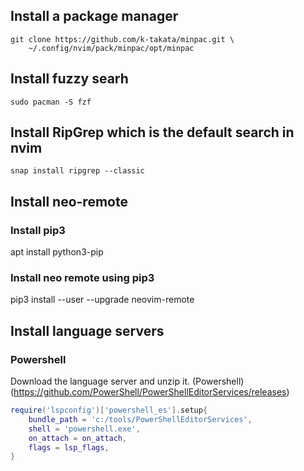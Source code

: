 ## Install a package manager
```shell
git clone https://github.com/k-takata/minpac.git \
    ~/.config/nvim/pack/minpac/opt/minpac
```

## Install fuzzy searh
```shell
sudo pacman -S fzf
```

 ## Install RipGrep which is the default search in nvim
 ```shell
 snap install ripgrep --classic
 ```

## Install neo-remote 
### Install pip3
apt install python3-pip

### Install neo remote using pip3
pip3 install --user --upgrade neovim-remote

## Install language servers
### Powershell
Download the language server and unzip it.
(Powershell) (https://github.com/PowerShell/PowerShellEditorServices/releases)
```lua 
require('lspconfig')['powershell_es'].setup{
    bundle_path = 'c:/tools/PowerShellEditorServices',
    shell = 'powershell.exe',
    on_attach = on_attach,
    flags = lsp_flags,
}
```
